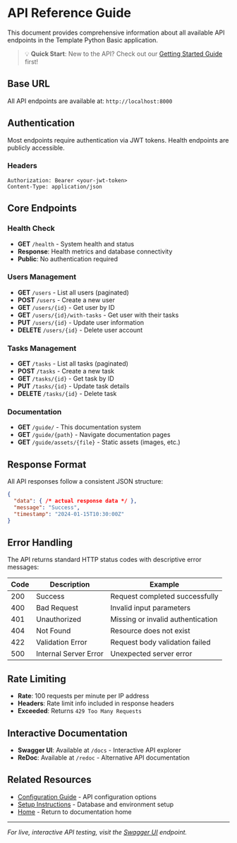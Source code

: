 # API Reference Guide

This document provides comprehensive information about all available API endpoints in the Template Python Basic application.

> 💡 **Quick Start**: New to the API? Check out our [Getting Started Guide](../getting-started) first!

## Base URL

All API endpoints are available at: `http://localhost:8000`

## Authentication

Most endpoints require authentication via JWT tokens. Health endpoints are publicly accessible.

### Headers
```http
Authorization: Bearer <your-jwt-token>
Content-Type: application/json
```

## Core Endpoints

### Health Check
- **GET** `/health` - System health and status
- **Response**: Health metrics and database connectivity
- **Public**: No authentication required

### Users Management
- **GET** `/users` - List all users (paginated)
- **POST** `/users` - Create a new user
- **GET** `/users/{id}` - Get user by ID
- **GET** `/users/{id}/with-tasks` - Get user with their tasks
- **PUT** `/users/{id}` - Update user information
- **DELETE** `/users/{id}` - Delete user account

### Tasks Management
- **GET** `/tasks` - List all tasks (paginated)
- **POST** `/tasks` - Create a new task
- **GET** `/tasks/{id}` - Get task by ID
- **PUT** `/tasks/{id}` - Update task details
- **DELETE** `/tasks/{id}` - Delete task

### Documentation
- **GET** `/guide/` - This documentation system
- **GET** `/guide/{path}` - Navigate documentation pages
- **GET** `/guide/assets/{file}` - Static assets (images, etc.)

## Response Format

All API responses follow a consistent JSON structure:

```json
{
  "data": { /* actual response data */ },
  "message": "Success",
  "timestamp": "2024-01-15T10:30:00Z"
}
```

## Error Handling

The API returns standard HTTP status codes with descriptive error messages:

| Code | Description | Example |
|------|-------------|---------|
| 200  | Success | Request completed successfully |
| 400  | Bad Request | Invalid input parameters |
| 401  | Unauthorized | Missing or invalid authentication |
| 404  | Not Found | Resource does not exist |
| 422  | Validation Error | Request body validation failed |
| 500  | Internal Server Error | Unexpected server error |

## Rate Limiting

- **Rate**: 100 requests per minute per IP address
- **Headers**: Rate limit info included in response headers
- **Exceeded**: Returns `429 Too Many Requests`

## Interactive Documentation

- **Swagger UI**: Available at `/docs` - Interactive API explorer
- **ReDoc**: Available at `/redoc` - Alternative API documentation

## Related Resources

- [Configuration Guide](../configuration) - API configuration options
- [Setup Instructions](../setup/index) - Database and environment setup
- [Home](../index) - Return to documentation home

---

*For live, interactive API testing, visit the [Swagger UI](/docs) endpoint.*